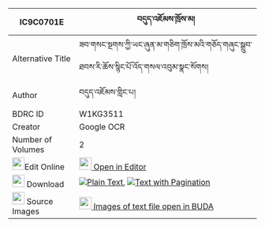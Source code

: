 |IC9C0701E|བདུད་འཇོམས་ཁྲོས་མ། 
| --- | --- 
|Alternative Title |ཟབ་གསང་སྔགས་ཀྱི་ཡང་ཞུན་མ་གཅིག་ཁྲོས་མའི་གཅོད་གཞུང་སྒྲུབ་ཐབས་རི་ཆོས་སྙིང་པོ་འོད་གསལ་འབུམ་སྣང་སོགས།
|Author| བདུད་འཇོམས་གླིང་པ།
|BDRC ID | W1KG3511
|Creator | Google OCR
|Number of Volumes| 2
|<img width="25" src="https://img.icons8.com/color/25/000000/edit-property.png">Edit Online| [<img width="25" src="https://avatars.githubusercontent.com/u/45091458?s=200&v=4"> Open in Editor](http://editor.openpecha.org/IC9C0701E)
|<img width="25" src="https://img.icons8.com/fluent/48/000000/download-2.png"/>  Download | [![](https://img.icons8.com/color/20/000000/txt.png)Plain Text](https://github.com/Openpecha/IC9C0701E/releases/download/v1/du_jom_troma_plain_IC9C0701E.zip), [![](https://img.icons8.com/color/20/000000/txt.png)Text with Pagination](https://github.com/Openpecha/IC9C0701E/releases/download/v1/du_jom_troma_pages_IC9C0701E.zip)
|<img width="25" src="https://img.icons8.com/plasticine/100/000000/pictures-folder.png"/>  Source Images | [<img width="25" src="https://library.bdrc.io/icons/BUDA-small.svg"> Images of text file open in BUDA](https://library.bdrc.io/show/bdr:W1KG3511)